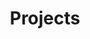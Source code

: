 ---
title: "Projects"  # Add a page title.
summary: "projects page"  # Add a page description.
type: "widget_page"  # Page type is a Widget Page
---